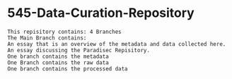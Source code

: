# 545-Data-Curation-Repository
	This repisitory contains: 4 Branches
 	The Main Branch contains: 
 	An essay that is an overview of the metadata and data collected here.
 	An essay discussing the Paradisec Repisitory.
 	One branch contains the metadata
  	One Branch contains the raw data 
  	One branch contains the processed data
